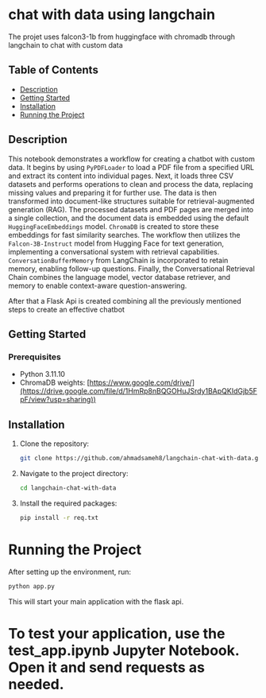 # chat with data using langchain

The projet uses falcon3-1b from huggingface with chromadb through langchain to chat with custom data



## Table of Contents

- [Description](#description)
- [Getting Started](#getting-started)
- [Installation](#installation)
- [Running the Project](#running-the-project)


## Description

This notebook demonstrates a workflow for creating a chatbot with custom data. It begins by using ```PyPDFLoader``` to load a PDF file from a specified URL and extract its content into individual pages. Next, it loads three CSV datasets and performs operations to clean and process the data, replacing missing values and preparing it for further use. The data is then transformed into document-like structures suitable for retrieval-augmented generation (RAG). The processed datasets and PDF pages are merged into a single collection, and the document data is embedded using the default ```HuggingFaceEmbeddings``` model. ```ChromaDB``` is created to store these embeddings for fast similarity searches. The workflow then utilizes the ```Falcon-3B-Instruct``` model from Hugging Face for text generation, implementing a conversational system with retrieval capabilities. ```ConversationBufferMemory``` from LangChain is incorporated to retain memory, enabling follow-up questions. Finally, the Conversational Retrieval Chain combines the language model, vector database retriever, and memory to enable context-aware question-answering.

After that a Flask Api is created combining all the previously mentioned steps to create an effective chatbot


## Getting Started

### Prerequisites

- Python 3.11.10
- ChromaDB weights: [https://www.google.com/drive/](https://drive.google.com/file/d/1HmRp8nBQGOHuJSrdy1BApQKIdGjb5FpF/view?usp=sharing)) 


## Installation

1. Clone the repository:
   ```bash
   git clone https://github.com/ahmadsameh8/langchain-chat-with-data.git
   ```
2. Navigate to the project directory:
   ```bash
   cd langchain-chat-with-data
   ```
3. Install the required packages:
   ```bash
   pip install -r req.txt
   ```

# Running the Project
After setting up the environment, run:
   ```bash
   python app.py
   ```
This will start your main application with the flask api.

# To test your application, use the test_app.ipynb Jupyter Notebook. Open it and send requests as needed.


